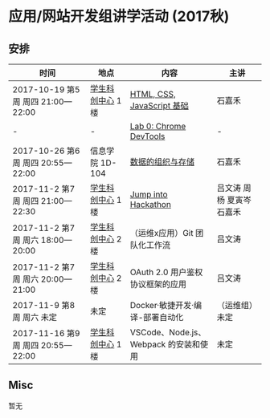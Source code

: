 # 应用/网站开发组讲学活动 (2017秋)

## 安排

| 时间 | 地点 | 内容 | 主讲 |
|------|------|------|------|
| 2017-10-19 第5周 周四 21:00—22:00 | [学生科创中心](http://j.map.baidu.com/E6oiN) 1 楼 | [HTML, CSS, JavaScript 基础](https://github.com/ShanghaitechGeekPie/events-IntroToWebDev-Fall17/blob/master/week05_langBasics/week05.md) | 石嘉禾 |
| - | - | [Lab 0: Chrome DevTools](https://github.com/ShanghaitechGeekPie/events-IntroToWebDev-Fall17/blob/master/week05_langBasics/labGuide_devTools.md) | - |
| 2017-10-26 第6周 周四 20:55—22:00 | 信息学院 1D-104 | [数据的组织与存储](https://github.com/ShanghaitechGeekPie/events-IntroToWebDev-Fall17/blob/master/week06_keepingData/week06.md) | 石嘉禾 |
| 2017-11-2 第7周 周四 21:00—22:30 | [学生科创中心](http://j.map.baidu.com/E6oiN) 1 楼 | [Jump into Hackathon](https://github.com/ShanghaitechGeekPie/events-IntroToWebDev-Fall17/tree/master/week07_jumpIntoHackathon) | 吕文涛 周杨 夏寅岑 石嘉禾 |
| 2017-11-2 第7周 周六 18:00—20:00 | [学生科创中心](http://j.map.baidu.com/E6oiN) 2 楼 | （运维x应用）Git 团队化工作流 | 吕文涛 |
| 2017-11-2 第7周 周六 20:00—21:00 | [学生科创中心](http://j.map.baidu.com/E6oiN) 2 楼 | OAuth 2.0 用户鉴权协议框架的应用 | 吕文涛 |
| 2017-11-9 第8周 周六 未定 | 未定 | Docker·敏捷开发·编译-部署自动化 | （运维组）未定 |
| 2017-11-16 第9周 周四 20:55—22:00 | [学生科创中心](http://j.map.baidu.com/E6oiN) 1 楼 | VSCode、Node.js、Webpack 的安装和使用 | 未定 |

## Misc

暂无
